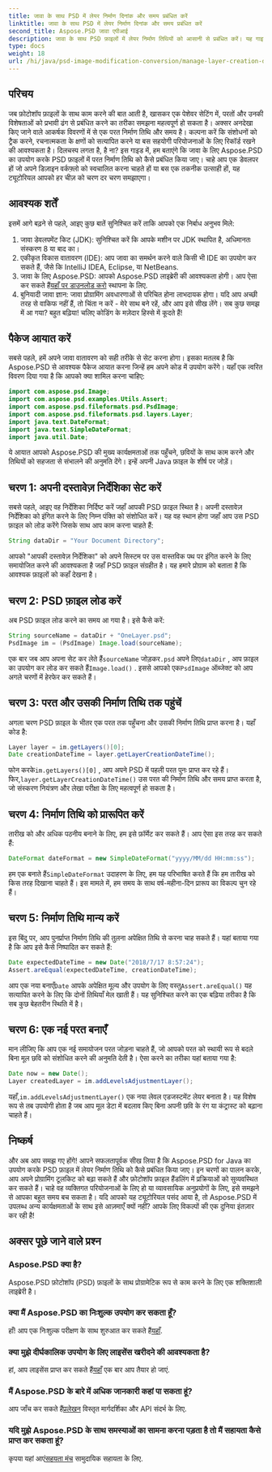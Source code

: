 ```yaml
---
title: जावा के साथ PSD में लेयर निर्माण दिनांक और समय प्रबंधित करें
linktitle: जावा के साथ PSD में लेयर निर्माण दिनांक और समय प्रबंधित करें
second_title: Aspose.PSD जावा एपीआई
description: जावा के साथ PSD फ़ाइलों में लेयर निर्माण तिथियों को आसानी से प्रबंधित करें। यह गाइड आपको सहज छवि हैंडलिंग और लेयर प्रबंधन के लिए Aspose.PSD का उपयोग करने के बारे में बताता है।
type: docs
weight: 18
url: /hi/java/psd-image-modification-conversion/manage-layer-creation-datetime-psd/
---
```

## परिचय
जब फ़ोटोशॉप फ़ाइलों के साथ काम करने की बात आती है, खासकर एक पेशेवर सेटिंग में, परतों और उनकी विशेषताओं को प्रभावी ढंग से प्रबंधित करने का तरीका समझना महत्वपूर्ण हो सकता है। अक्सर अनदेखा किए जाने वाले आकर्षक विवरणों में से एक परत निर्माण तिथि और समय है। कल्पना करें कि संशोधनों को ट्रैक करने, रचनात्मकता के क्षणों को सत्यापित करने या बस सहयोगी परियोजनाओं के लिए रिकॉर्ड रखने की आवश्यकता है। दिलचस्प लगता है, है ना? इस गाइड में, हम बताएंगे कि जावा के लिए Aspose.PSD का उपयोग करके PSD फ़ाइलों में परत निर्माण तिथि को कैसे प्रबंधित किया जाए। चाहे आप एक डेवलपर हों जो अपने डिज़ाइन वर्कफ़्लो को स्वचालित करना चाहते हों या बस एक तकनीक उत्साही हों, यह ट्यूटोरियल आपको हर चीज़ को चरण दर चरण समझाएगा।
## आवश्यक शर्तें
इसमें आगे बढ़ने से पहले, आइए कुछ बातें सुनिश्चित करें ताकि आपको एक निर्बाध अनुभव मिले:
1. जावा डेवलपमेंट किट (JDK): सुनिश्चित करें कि आपके मशीन पर JDK स्थापित है, अधिमानतः संस्करण 8 या बाद का।
2. एकीकृत विकास वातावरण (IDE): आप जावा का समर्थन करने वाले किसी भी IDE का उपयोग कर सकते हैं, जैसे कि IntelliJ IDEA, Eclipse, या NetBeans.
3.  जावा के लिए Aspose.PSD: आपको Aspose.PSD लाइब्रेरी की आवश्यकता होगी। आप ऐसा कर सकते हैं[यहाँ पर डाउनलोड करो](https://releases.aspose.com/psd/java/) स्थापना के लिए.
4. बुनियादी जावा ज्ञान: जावा प्रोग्रामिंग अवधारणाओं से परिचित होना लाभदायक होगा। यदि आप अच्छी तरह से वाकिफ नहीं हैं, तो चिंता न करें - मेरे साथ बने रहें, और आप इसे सीख लेंगे।
सब कुछ समझ में आ गया? बहुत बढ़िया! चलिए कोडिंग के मज़ेदार हिस्से में कूदते हैं!
## पैकेज आयात करें
सबसे पहले, हमें अपने जावा वातावरण को सही तरीके से सेट करना होगा। इसका मतलब है कि Aspose.PSD से आवश्यक पैकेज आयात करना जिन्हें हम अपने कोड में उपयोग करेंगे। यहाँ एक त्वरित विवरण दिया गया है कि आपको क्या शामिल करना चाहिए:
```java
import com.aspose.psd.Image;
import com.aspose.psd.examples.Utils.Assert;
import com.aspose.psd.fileformats.psd.PsdImage;
import com.aspose.psd.fileformats.psd.layers.Layer;
import java.text.DateFormat;
import java.text.SimpleDateFormat;
import java.util.Date;
```
ये आयात आपको Aspose.PSD की मुख्य कार्यक्षमताओं तक पहुँचने, छवियों के साथ काम करने और तिथियों को सहजता से संभालने की अनुमति देंगे। इन्हें अपनी Java फ़ाइल के शीर्ष पर जोड़ें।
## चरण 1: अपनी दस्तावेज़ निर्देशिका सेट करें
सबसे पहले, आइए वह निर्देशिका निर्दिष्ट करें जहाँ आपकी PSD फ़ाइल स्थित है। अपनी दस्तावेज़ निर्देशिका को इंगित करने के लिए निम्न पंक्ति को संशोधित करें। यह वह स्थान होगा जहाँ आप उस PSD फ़ाइल को लोड करेंगे जिसके साथ आप काम करना चाहते हैं:
```java
String dataDir = "Your Document Directory";
```

आपको "आपकी दस्तावेज़ निर्देशिका" को अपने सिस्टम पर उस वास्तविक पथ पर इंगित करने के लिए समायोजित करने की आवश्यकता है जहाँ PSD फ़ाइल संग्रहीत है। यह हमारे प्रोग्राम को बताता है कि आवश्यक फ़ाइलों को कहाँ देखना है।
## चरण 2: PSD फ़ाइल लोड करें
अब PSD फ़ाइल लोड करने का समय आ गया है। इसे कैसे करें:
```java
String sourceName = dataDir + "OneLayer.psd";
PsdImage im = (PsdImage) Image.load(sourceName);
```

 एक बार जब आप अपना सेट कर लेते हैं`sourceName` जोड़कर`.psd` अपने लिए`dataDir` , आप फ़ाइल का उपयोग कर लोड कर सकते हैं`Image.load()` . इससे आपको एक`PsdImage` ऑब्जेक्ट को आप अगले चरणों में हेरफेर कर सकते हैं।
## चरण 3: परत और उसकी निर्माण तिथि तक पहुंचें
अगला चरण PSD फ़ाइल के भीतर एक परत तक पहुँचना और उसकी निर्माण तिथि प्राप्त करना है। यहाँ कोड है:
```java
Layer layer = im.getLayers()[0];
Date creationDateTime = layer.getLayerCreationDateTime();
```

 फोन करके`im.getLayers()[0]` , आप अपने PSD में पहली परत पुनः प्राप्त कर रहे हैं। फिर,`layer.getLayerCreationDateTime()` उस परत की निर्माण तिथि और समय प्राप्त करता है, जो संस्करण नियंत्रण और लेखा परीक्षा के लिए महत्वपूर्ण हो सकता है।
## चरण 4: निर्माण तिथि को प्रारूपित करें
तारीख को और अधिक पठनीय बनाने के लिए, हम इसे फ़ॉर्मेट कर सकते हैं। आप ऐसा इस तरह कर सकते हैं:
```java
DateFormat dateFormat = new SimpleDateFormat("yyyy/MM/dd HH:mm:ss");
```

 हम एक बनाते हैं`SimpleDateFormat` उदाहरण के लिए, हम यह परिभाषित करते हैं कि हम तारीख को किस तरह दिखाना चाहते हैं। इस मामले में, हम समय के साथ वर्ष-महीना-दिन प्रारूप का विकल्प चुन रहे हैं।
## चरण 5: निर्माण तिथि मान्य करें
इस बिंदु पर, आप पुनर्प्राप्त निर्माण तिथि की तुलना अपेक्षित तिथि से करना चाह सकते हैं। यहां बताया गया है कि आप इसे कैसे निष्पादित कर सकते हैं:
```java
Date expectedDateTime = new Date("2018/7/17 8:57:24");
Assert.areEqual(expectedDateTime, creationDateTime);
```

 आप एक नया बनाएँ`Date` आपके अपेक्षित मूल्य और उपयोग के लिए वस्तु`Assert.areEqual()` यह सत्यापित करने के लिए कि दोनों तिथियाँ मेल खाती हैं। यह सुनिश्चित करने का एक बढ़िया तरीका है कि सब कुछ बेहतरीन स्थिति में है।
## चरण 6: एक नई परत बनाएँ
मान लीजिए कि आप एक नई समायोजन परत जोड़ना चाहते हैं, जो आपको परत को स्थायी रूप से बदले बिना मूल छवि को संशोधित करने की अनुमति देती है। ऐसा करने का तरीका यहां बताया गया है:
```java
Date now = new Date();
Layer createdLayer = im.addLevelsAdjustmentLayer();
```

 यहाँ,`im.addLevelsAdjustmentLayer()` एक नया लेवल एडजस्टमेंट लेयर बनाता है। यह विशेष रूप से तब उपयोगी होता है जब आप मूल डेटा में बदलाव किए बिना अपनी छवि के रंग या कंट्रास्ट को बढ़ाना चाहते हैं।
## निष्कर्ष
और अब आप समझ गए होंगे! आपने सफलतापूर्वक सीख लिया है कि Aspose.PSD for Java का उपयोग करके PSD फ़ाइल में लेयर निर्माण तिथि को कैसे प्रबंधित किया जाए। इन चरणों का पालन करके, आप अपने प्रोग्रामिंग टूलकिट को बढ़ा सकते हैं और फ़ोटोशॉप फ़ाइल हैंडलिंग में प्रक्रियाओं को सुव्यवस्थित कर सकते हैं। चाहे वह व्यक्तिगत परियोजनाओं के लिए हो या व्यावसायिक अनुप्रयोगों के लिए, इसे समझने से आपका बहुत समय बच सकता है।
यदि आपको यह ट्यूटोरियल पसंद आया है, तो Aspose.PSD में उपलब्ध अन्य कार्यक्षमताओं के साथ इसे आज़माएँ क्यों नहीं? आपके लिए विकल्पों की एक दुनिया इंतज़ार कर रही है!
## अक्सर पूछे जाने वाले प्रश्न
### Aspose.PSD क्या है?  
Aspose.PSD फ़ोटोशॉप (PSD) फ़ाइलों के साथ प्रोग्रामेटिक रूप से काम करने के लिए एक शक्तिशाली लाइब्रेरी है।
### क्या मैं Aspose.PSD का निःशुल्क उपयोग कर सकता हूँ?  
 हाँ! आप एक निःशुल्क परीक्षण के साथ शुरुआत कर सकते हैं[यहाँ](https://releases.aspose.com/).
### क्या मुझे दीर्घकालिक उपयोग के लिए लाइसेंस खरीदने की आवश्यकता है?  
 हां, आप लाइसेंस प्राप्त कर सकते हैं[यहाँ](https://purchase.aspose.com/buy) एक बार आप तैयार हो जाएं.
### मैं Aspose.PSD के बारे में अधिक जानकारी कहां पा सकता हूं?  
 आप जाँच कर सकते हैं[प्रलेखन](https://reference.aspose.com/psd/java/) विस्तृत मार्गदर्शिका और API संदर्भ के लिए.
### यदि मुझे Aspose.PSD के साथ समस्याओं का सामना करना पड़ता है तो मैं सहायता कैसे प्राप्त कर सकता हूं?  
 कृपया यहां आएं[सहयता मंच](https://forum.aspose.com/c/psd/34) सामुदायिक सहायता के लिए.
